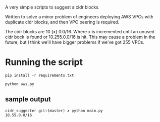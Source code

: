 

A very simple scripts to suggest a cidr blocks.

Written to solve a minor problem of engineers deploying AWS VPCs with duplicate cidr blocks, and then VPC peering is required.

The cidr blocks are 10.{x}.0.0/16. Where x is incremented until an unused cidr bock is found or 10.255.0.0/16 is hit. This may cause a problem in the future, but I think we'll have bigger problems if we've got 255 VPCs.

# Running the script

```
pip install -r requirements.txt
```

```
python aws.py
```

## sample output

```
cidr_suggester git:(master) ✗ python main.py
10.55.0.0/16
```